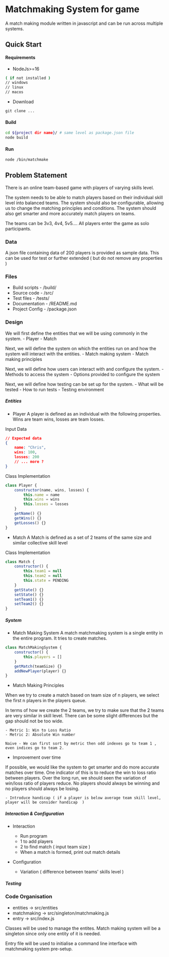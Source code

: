 # Matchmaking System for game

A match making module written in javascript and can be run across multiple systems.


## Quick Start

#### Requirements

- NodeJs>=16 
```sh
( if not installed )
// windows
// linux
// macos

```
- Download
```
git clone ...
```

#### Build
```sh
cd ${project dir name}/ # same level as package.json file
node build
```

#### Run
```sh
node /bin/matchmake
```


## Problem Statement

There is an online team-based game with players of varying skills level.

The system needs to be able to match players based on their individual skill level into balanced teams. 
The system should also be configurable, allowing us to change the matching principles and conditions.
The system should also get smarter and more accurately match players on teams.

The teams can be 3v3, 4v4, 5v5....
All players enter the game as solo participants.


### Data

A json file containing data of 200 players is provided as sample data. This can be used for test or further extended ( but do not remove any properties )


### Files

- Build scripts     - /build/
- Source code       - /src/
- Test files        - /tests/
- Documentation     - /README.md
- Project Config    - /package.json


### Design

We will first define the entities that we will be using commonly in the system. 
    - Player
    - Match

Next, we will define the system on which the entities run on and how the system will interact with the entities.
    - Match making system
    - Match making principles

Next, we will define how users can interact with and configure the system. 
    - Methods to access the system
    - Options provided to configure the system

Next, we will define how testing can be set up for the system.
    - What will be tested
    - How to run tests
    - Testing environment


##### Entities

- Player 
A player is defined as an individual with the following properties. Wins are team wins, losses are team losses.

Input Data
```json
// Expected data
{
    name: "Chris",
    wins: 100,
    losses: 200
    // ... more ?
}
```

Class Implementation
```js
class Player {
    constructor(name, wins, losses) {
        this.name = name
        this.wins = wins
        this.losses = losses
    }
    getName() {}
    getWins() {}
    getLosses() {}
}
```

- Match
A Match is defined as a set of 2 teams of the same size and similar collective skill level

Class Implementation
```js
class Match { 
    constructor() { 
        this.team1 = null
        this.team2 = null
        this.state = PENDING 
    }
    getState() {}
    setState() {}
    setTeam1() {}
    setTeam2() {}
}
```

##### System

- Match Making System
A match matchmaking system is a single entity in the entire program. It tries to create matches.
```js
class MatchMakingSystem {
    constructor() {
        this.players = []
    }
    getMatch(teamSize) {}
    addNewPlayer(player) {}
}
```

- Match Making Principles

When we try to create a match based on team size of n players, we select the first n players in the players queue.

In terms of how we create the 2 teams, we try to make sure that the 2 teams are very similar in skill level. There can be some slight differences but the gap should not be too wide.

    - Metric 1: Win to Loss Ratio
    - Metric 2: Absolute Win number

    Naive - We can first sort by metric then odd indexes go to team 1 , even indices go to team 2.

- Improvement over time 

If possible, we would like the system to get smarter and do more accurate matches over time. One indicator of this is to reduce the win to loss ratio between players. Over the long run, we should seen the variation of win/loss ratio of players reduce. No players should always be winning and no players should always be losing.

    - Introduce handicap ( if a player is below average team skill level, player will be consider handicap  )


##### Interaction & Configuration

- Interaction
    - Run program
    - 1 to add players
    - 2 to find match ( input team size )
    - When a match is formed, print out match details

- Configuration
    - Variation ( difference between teams' skills level )


##### Testing

### Code Organisation

- entities      -> src/entities
- matchmaking   -> src/singleton/matchmaking.js
- entry         -> src/index.js

Classes will be used to manage the entites. Match making system will be a singleton since only one entity of it is needed.


Entry file will be used to initialise a command line interface with matchmaking system pre-setup.





